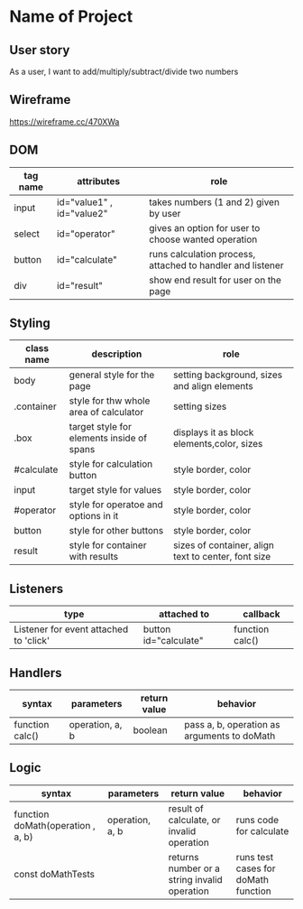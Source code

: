# Name of Project

## User story

As a user, I want to add/multiply/subtract/divide two numbers

## Wireframe

https://wireframe.cc/470XWa

## DOM

| tag name | attributes | role |
| --- | --- | --- |
| input | id="value1" , id="value2" | takes numbers (1 and 2) given by user |
| select | id="operator" | gives an option for user to choose wanted operation |
| button | id="calculate" | runs calculation process, attached to handler and listener |
| div | id="result" | show end result for user on the page |

## Styling

| class name | description | role |
| --- | --- | --- |
| body | general style for the page | setting background, sizes and align elements |
| .container | style for thw whole area of calculator | setting sizes |
| .box | target style for elements inside of spans | displays it as block elements,color, sizes |
| #calculate | style for calculation button | style border, color |
| input | target style for values  | style border, color |
| #operator | style for operatoe and options in it | style border, color |
| button | style for other buttons | style border, color |
| result | style for container with results | sizes of container, align text to center, font size |

## Listeners

| type | attached to | callback |
| --- | --- | --- |
| Listener for event attached to 'click' | button id="calculate" | function calc() |

## Handlers

| syntax | parameters | return value | behavior |
| --- | --- | --- | --- |
| function calc() | operation, a, b | boolean | pass a, b, operation as arguments to doMath |

## Logic

| syntax | parameters | return value | behavior |
| --- | --- | --- | --- |
| function doMath(operation , a, b) | operation, a, b | result of calculate, or invalid operation | runs code for calculate |
| const doMathTests | | returns number or a string invalid operation | runs test cases for doMath function |

